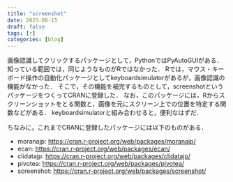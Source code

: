 ```yaml
---
title: "screenshot"
date: 2023-08-15
draft: false
tags: [r]
categories: [blog]
---
```


画像認識してクリックするパッケージとして，PythonではPyAutoGUIがある．
知っている範囲では，同じようなものがRではなかった．
Rでは，マウス・キーボード操作の自動化パッケージとしてkeyboardsimulatorがあるが，画像認識の機能がなかった．
そこで，その機能を補完するものとして，screenshotというパッケージをつくってCRANに登録した．
なお，このパッケージには，Rからスクリーンショットをとる関数と，画像を元にスクリーン上での位置を特定する関数などがある．
keyboardsimulatorと組み合わせると，便利なはずだ．

ちなみに，これまでCRANに登録したパッケージには以下のものがある．

- moranajp: https://cran.r-project.org/web/packages/moranajp/   
- ecan: https://cran.r-project.org/web/packages/ecan/   
- clidatajp: https://cran.r-project.org/web/packages/clidatajp/   
- pivotea: https://cran.r-project.org/web/packages/pivotea/   
- screenshot: https://cran.r-project.org/web/packages/screenshot/   

